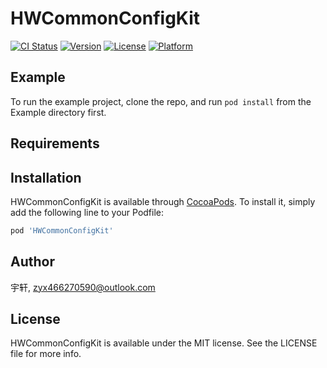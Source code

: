 # HWCommonConfigKit

[![CI Status](https://img.shields.io/travis/宇轩/HWCommonConfigKit.svg?style=flat)](https://travis-ci.org/宇轩/HWCommonConfigKit)
[![Version](https://img.shields.io/cocoapods/v/HWCommonConfigKit.svg?style=flat)](https://cocoapods.org/pods/HWCommonConfigKit)
[![License](https://img.shields.io/cocoapods/l/HWCommonConfigKit.svg?style=flat)](https://cocoapods.org/pods/HWCommonConfigKit)
[![Platform](https://img.shields.io/cocoapods/p/HWCommonConfigKit.svg?style=flat)](https://cocoapods.org/pods/HWCommonConfigKit)

## Example

To run the example project, clone the repo, and run `pod install` from the Example directory first.

## Requirements

## Installation

HWCommonConfigKit is available through [CocoaPods](https://cocoapods.org). To install
it, simply add the following line to your Podfile:

```ruby
pod 'HWCommonConfigKit'
```

## Author

宇轩, zyx466270590@outlook.com

## License

HWCommonConfigKit is available under the MIT license. See the LICENSE file for more info.
